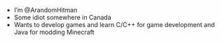 - I’m @ArandomHitman
- Some idiot somewhere in Canada
- Wants to develop games and learn C/C++ for game development and Java for modding Minecraft

<!---
ArandomHitman/ArandomHitman is a ✨ special ✨ repository because its `README.md` (this file) appears on your GitHub profile.
You can click the Preview link to take a look at your changes.
--->
